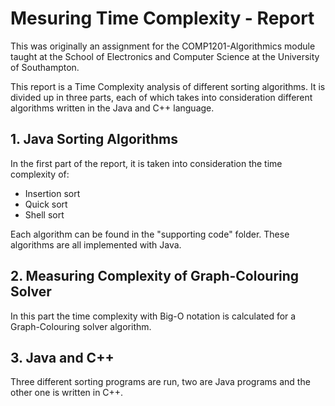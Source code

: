 # Mesuring Time Complexity - Report

This was originally an assignment for the COMP1201-Algorithmics module taught at the 
School of Electronics and Computer Science at the University of Southampton.

This report is a Time Complexity analysis of different sorting algorithms. 
It is divided up in three parts, each of which takes into consideration
different algorithms written in the Java and C++ language.

## 1. Java Sorting Algorithms

In the first part of the report, it is taken into consideration the time complexity of:
- Insertion sort
- Quick sort
- Shell sort

Each algorithm can be found in the "supporting code" folder. 
These algorithms are all implemented with Java.

## 2. Measuring Complexity of Graph-Colouring Solver

In this part the time complexity with Big-O notation is calculated for a 
Graph-Colouring solver algorithm.

## 3. Java and C++

Three different sorting programs are run, two are Java programs and the other one is written in C++.

